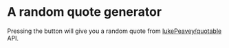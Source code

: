 # A random quote generator

Pressing the button will give you a random quote from [lukePeavey/quotable](https://github.com/lukePeavey/quotable) API.
